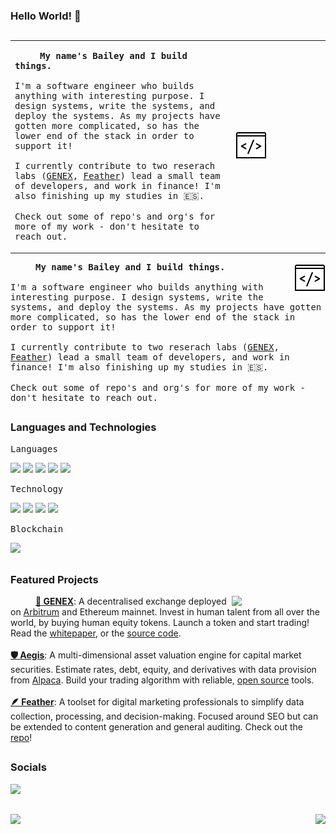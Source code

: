 ### Hello World! 👋

##

<table>
  <tr>
    <td width="70%">
      <samp>
        <p align=”justify” style="text-indent:40px;">
          <b>My name's Bailey and I build things.</b>
          <br/><br/>
          I'm a software engineer who builds anything with interesting purpose. I design systems, write the systems, and deploy the systems. As my projects have gotten more complicated, so has the lower end of the stack in order to support it!
          <br/><br/>
          I currently contribute to two reserach labs (<a href="https://github.com/genex-tech">GENEX</a>, <a href="https://https://github.com/feather-marketing">Feather</a>) lead a small team of developers, and work in finance! I'm also finishing up my studies in 🇪🇸.
          <br/><br/>
          Check out some of repo's and org's for more of my work - don't hesitate to reach out.
        </p>
      </samp>
    </td>
    <td width="30%">
      <img style="vertical-align:middle horizontal-align:right"" src="https://github.com/itchysnake/itchysnake/blob/master/rec/dev.gif"/>
    </td>
  </tr>
</table>

<div>
  <img style="vertical-align:middle" align="right" src="https://github.com/itchysnake/itchysnake/blob/master/rec/dev.gif"/>
  <samp>
    <p align=”justify” style="text-indent:40px;">
      <b>My name's Bailey and I build things.</b>
      <br/><br/>
      I'm a software engineer who builds anything with interesting purpose. I design systems, write the systems, and deploy the systems. As my projects have gotten more complicated, so has the lower end of the stack in order to support it!
      <br/><br/>
      I currently contribute to two reserach labs (<a href="https://github.com/genex-tech">GENEX</a>, <a href="https://https://github.com/feather-marketing">Feather</a>) lead a small team of developers, and work in finance! I'm also finishing up my studies in 🇪🇸.
      <br/><br/>
      Check out some of repo's and org's for more of my work - don't hesitate to reach out.
    </p>
  </samp>
</div>

##

### **Languages and Technologies**
<samp>Languages</samp>
<div float="left">
  <img src="https://img.icons8.com/color/48/null/python--v1.png"/>
  <img src="https://img.icons8.com/color/48/null/solidity.png"/>
  <img src="https://img.icons8.com/color/48/null/sql.png"/>
  <img src="https://img.icons8.com/color/48/null/console.png"/>
  <img src="https://img.icons8.com/color/48/null/javascript--v1.png"/>
</div>

<samp>Technology</samp>
<div float="left">
  <img src="https://img.icons8.com/color/48/null/git.png"/>
  <img src="https://img.icons8.com/color/48/null/linux--v1.png"/>
  <img src="https://img.icons8.com/color/48/null/google-cloud-platform.png"/>
  <img src="https://img.icons8.com/color/48/null/azure-1.png"/>
</div>

<samp>Blockchain</samp>
<div float="left">
    <img src="https://img.icons8.com/color/48/null/ethereum.png"/>
</div>

##

### **Featured Projects**

<img vertical-align="middle" src="https://github.com/itchysnake/itchysnake/blob/master/rec/black_genex.gif" width="150" align="right"/>

<p align=”justify” style="text-indent:40px;"> 
  <a href="https://github.com/itchysnake/genex"><b>🌳 GENEX</b></a>: A decentralised exchange deployed on <a href="https://portal.arbitrum.one">Arbitrum</a> and Ethereum mainnet. Invest in human talent from all over the world, by buying human equity tokens. Launch a token and start trading! Read the <a href="https://genex.app/whitepaper">whitepaper</a>, or the <a href="https://github.com/itchysnake/genex">source code</a>.
  <br/><br/>
  <a href="https://github.com/itchysnake/aegis"><b>🛡 Aegis</b></a>: A multi-dimensional asset valuation engine for capital market securities. Estimate rates, debt, equity, and derivatives with data provision from <a href="https://alpaca.markets/">Alpaca</a>. Build your trading algorithm with reliable, <a href="https://github.com/itchysnake/aegis">open source</a> tools.
  <br/><br/>
  <a href="https://github.com/feather-marketing/featherbot"><b>🪶 Feather</b></a>: A toolset for digital marketing professionals to simplify data collection, processing, and decision-making. Focused around SEO but can be extended to content generation and general auditing. Check out the <a href="https://github.com/feather-marketing/featherbot">repo</a>!
</p>

##

### **Socials**
<a href="https://www.linkedin.com/in/bailey-de-villiers/">
  <img src="https://img.icons8.com/ios-filled/50/000000/linkedin.png"/>
</a>

##

<img align="left" src="https://cdn.dribbble.com/users/2646423/screenshots/5507196/computer.gif" width="250">
<img align="right" src="https://github-readme-stats.vercel.app/api?username=itchysnake&show_icons=true"/>